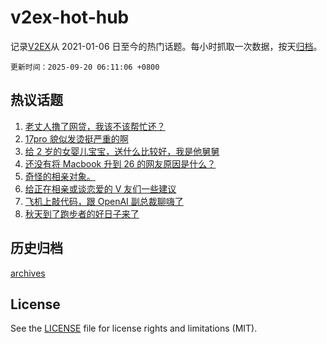 # v2ex-hot-hub

 记录[V2EX](https://www.v2ex.com/)从 2021-01-06 日至今的热门话题。每小时抓取一次数据，按天[归档](archives)。

`更新时间：2025-09-20 06:11:06 +0800`

## 热议话题

1. [老丈人撸了网贷，我该不该帮忙还？](https://www.v2ex.com/t/1160533)
1. [17pro 貌似发烫挺严重的啊](https://www.v2ex.com/t/1160427)
1. [给 2 岁的女婴儿宝宝，送什么比较好，我是他舅舅](https://www.v2ex.com/t/1160390)
1. [还没有将 Macbook 升到 26 的网友原因是什么？](https://www.v2ex.com/t/1160401)
1. [奇怪的相亲对象。](https://www.v2ex.com/t/1160394)
1. [给正在相亲或谈恋爱的 V 友们一些建议](https://www.v2ex.com/t/1160375)
1. [飞机上敲代码，跟 OpenAI 副总裁聊嗨了](https://www.v2ex.com/t/1160548)
1. [秋天到了跑步者的好日子来了](https://www.v2ex.com/t/1160367)

## 历史归档

[archives](archives)

## License

See the [LICENSE](LICENSE) file for license rights and limitations (MIT).
